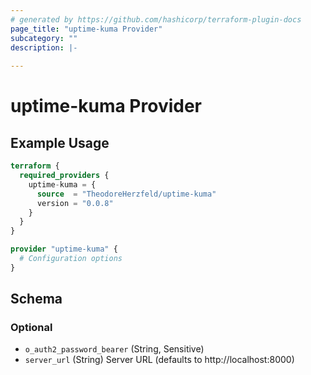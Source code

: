 ```yaml
---
# generated by https://github.com/hashicorp/terraform-plugin-docs
page_title: "uptime-kuma Provider"
subcategory: ""
description: |-
  
---
```


# uptime-kuma Provider



## Example Usage

```terraform
terraform {
  required_providers {
    uptime-kuma = {
      source  = "TheodoreHerzfeld/uptime-kuma"
      version = "0.0.8"
    }
  }
}

provider "uptime-kuma" {
  # Configuration options
}
```

<!-- schema generated by tfplugindocs -->
## Schema

### Optional

- `o_auth2_password_bearer` (String, Sensitive)
- `server_url` (String) Server URL (defaults to http://localhost:8000)
